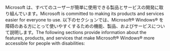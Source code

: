 <span data-ttu-id="875f4-101">Microsoft は、すべてのユーザーが簡単に使用できる製品とサービスの開発に取り組んでいます。</span><span class="sxs-lookup"><span data-stu-id="875f4-101">Microsoft is committed to making its products and services easier for everyone to use.</span></span> <span data-ttu-id="875f4-102">以下のセクションでは、Microsoft® Windows® を障碍のある方にとって使いやすくするための機能、製品、およびサービスについて説明します。</span><span class="sxs-lookup"><span data-stu-id="875f4-102">The following sections provide information about the features, products, and services that make Microsoft® Windows® more accessible for people with disabilities:</span></span>